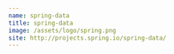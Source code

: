 ```yaml
---
name: spring-data
title: spring-data
image: /assets/logo/spring.png
site: http://projects.spring.io/spring-data/
---
```


